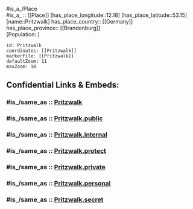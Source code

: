 ﻿---
confidential: public
isDeleted: false
location:
- 53.15
- 12.18
mapmarker: city
mapzoom:
- 7
- 12
SpocWebEntityId: 33528
tags:
- geo/City
type: City
---

#is_a_/Place  
#is_a_ :: [[Place]] 
[has_place_longitude::12.18] 
[has_place_latitude::53.15] 
[name::Pritzwalk] 
has_place_country:: [[Germany]]  
has_place_province:: [[Brandenburg]]  
[Population::] 



```leaflet
id: Pritzwalk
coordinates: [[Pritzwalk]] 
markerFile: [[Pritzwalk]] 
defaultZoom: 11 
maxZoom: 18
```


## Confidential Links & Embeds: 

### #is_/same_as :: [Pritzwalk](/_Standards/Earth/Continent/Europe/Europe~Central/Germany/Germany~East/Brandenburg/counties~Brandenburg/Prignitz/cities~Prignitz/Pritzwalk.md) 

### #is_/same_as :: [Pritzwalk.public](/_public/Earth/Continent/Europe/Europe~Central/Germany/Germany~East/Brandenburg/counties~Brandenburg/Prignitz/cities~Prignitz/Pritzwalk.public.md) 

### #is_/same_as :: [Pritzwalk.internal](/_internal/Earth/Continent/Europe/Europe~Central/Germany/Germany~East/Brandenburg/counties~Brandenburg/Prignitz/cities~Prignitz/Pritzwalk.internal.md) 

### #is_/same_as :: [Pritzwalk.protect](/_protect/Earth/Continent/Europe/Europe~Central/Germany/Germany~East/Brandenburg/counties~Brandenburg/Prignitz/cities~Prignitz/Pritzwalk.protect.md) 

### #is_/same_as :: [Pritzwalk.private](/_private/Earth/Continent/Europe/Europe~Central/Germany/Germany~East/Brandenburg/counties~Brandenburg/Prignitz/cities~Prignitz/Pritzwalk.private.md) 

### #is_/same_as :: [Pritzwalk.personal](/_personal/Earth/Continent/Europe/Europe~Central/Germany/Germany~East/Brandenburg/counties~Brandenburg/Prignitz/cities~Prignitz/Pritzwalk.personal.md) 

### #is_/same_as :: [Pritzwalk.secret](/_secret/Earth/Continent/Europe/Europe~Central/Germany/Germany~East/Brandenburg/counties~Brandenburg/Prignitz/cities~Prignitz/Pritzwalk.secret.md)

